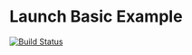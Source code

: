 # Launch Basic Example

[![Build Status](https://travis-ci.org/NewSpring/launch-basic-example.svg?branch=master)](https://travis-ci.org/NewSpring/launch-basic-example)
